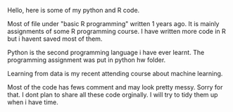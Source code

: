 
Hello, here is some of my python and R code. 

Most of file under "basic R programming" written 1 years ago. It is mainly assignments of some R programming course. 
I have written more code in R but i havent saved most of them. 

Python is the second programming language i have ever learnt. The programming assignment was put in python hw folder.

Learning from data is my recent attending course about machine learning. 

Most of the code has fews comment and may look pretty messy. Sorry for that. I dont plan to share all these code orginally. I will try to tidy them up when i have time. 